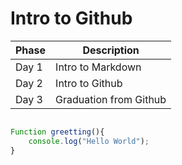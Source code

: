 # Intro to Github

Phase | Description
------|------------
Day 1 | Intro to Markdown
Day 2 | Intro to Github
Day 3 | Graduation from Github


```javascript

Function greetting(){
	console.log("Hello World");
}


```